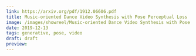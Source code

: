 ```yaml
---
link: https://arxiv.org/pdf/1912.06606.pdf
title: Music-oriented Dance Video Synthesis with Pose Perceptual Loss
image: /images/showreel/Music-oriented Dance Video Synthesis with Pose Perceptual Loss.jpg
date: 2019-12-13
tags: generative, pose, video
draft: draft
preview:
---
```



